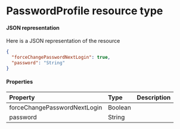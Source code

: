 # PasswordProfile resource type



#### JSON representation

Here is a JSON representation of the resource

<!-- {
  "blockType": "resource",
  "optionalProperties": [

  ],
  "@odata.type": "microsoft.graph.PasswordProfile"
}-->

```json
{
  "forceChangePasswordNextLogin": true,
  "password": "String"
}

```
#### Properties
| Property	   | Type	|Description|
|:---------------|:--------|:----------|
|forceChangePasswordNextLogin|Boolean||
|password|String||
